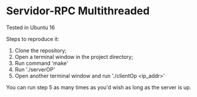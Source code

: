 # Servidor-RPC Multithreaded
Tested in Ubuntu 16

Steps to reproduce it:

1) Clone the repository;
2) Open a terminal window in the project directory;
3) Run command 'make'
4) Run './serverOP'
5) Open another terminal window and run './clientOp <ip_addr>'

You can run step 5 as many times as you'd wish as long as the server is up.
